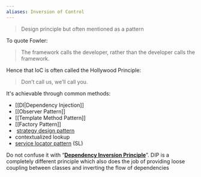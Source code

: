 ```yaml
---
aliases: Inversion of Control
---
```


> Design principle but often mentioned as a pattern

To quote Fowler:

> The framework calls the developer, rather than the developer calls the framework.

Hence that IoC is often called the Hollywood Principle:

> Don’t call us, we’ll call you.

It's achievable through common methods:
- [[DI|Dependency Injection]]
- [[Observer Pattern]]
- [[Template Method Pattern]]
- [[Factory Pattern]]
-  [strategy design pattern](https://en.wikipedia.org/wiki/Strategy_design_pattern)
- contextualized lookup
- [service locator pattern](https://en.wikipedia.org/wiki/Service_locator_pattern) (SL)

Do not confuse it with “[**Dependency Inversion Principle**](https://en.wikipedia.org/wiki/Dependency_inversion_principle)”. DIP is a completely different principle which also does the job of providing loose coupling between classes and inverting the flow of dependencies